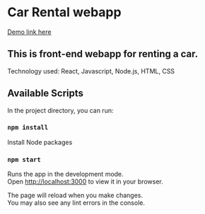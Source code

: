 # Car Rental webapp

 [Demo link here](https://car-rental-12.netlify.app)

## This is front-end webapp for renting a car.
  Technology used: React, Javascript, Node.js, HTML, CSS

## Available Scripts

In the project directory, you can run:

### `npm install`
Install Node packages

### `npm start`

Runs the app in the development mode.\
Open [http://localhost:3000](http://localhost:3000) to view it in your browser.

The page will reload when you make changes.\
You may also see any lint errors in the console.
